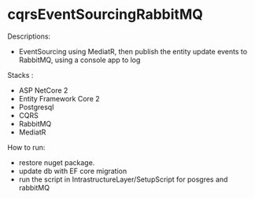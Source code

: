 # cqrsEventSourcingRabbitMQ
Descriptions:
- EventSourcing using MediatR, then publish the entity update events to RabbitMQ, using a console app to log

Stacks :
- ASP NetCore 2
- Entity Framework Core 2
- Postgresql
- CQRS
- RabbitMQ 
- MediatR

How to run:
- restore nuget package.
- update db with EF core migration
- run the script in IntrastructureLayer/SetupScript for posgres and rabbitMQ


